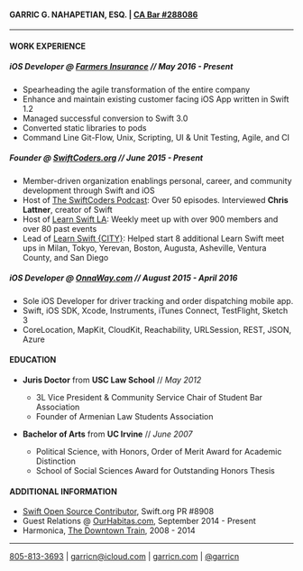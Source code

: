 #### GARRIC G. NAHAPETIAN, ESQ. | [CA Bar #288086](http://members.calbar.ca.gov/fal/Member/Detail/288086)
___

#### WORK EXPERIENCE
##### **iOS Developer** @ **[Farmers Insurance](http://farmers.com)** // *May 2016 - Present*
* Spearheading the agile transformation of the entire company
* Enhance and maintain existing customer facing iOS App written in Swift 1.2
* Managed successful conversion to Swift 3.0
* Converted static libraries to pods
* Command Line Git-Flow, Unix, Scripting, UI & Unit Testing, Agile, and CI

##### **Founder** @ **[SwiftCoders.org](https://swiftcoders.org)** // *June 2015 - Present*
* Member-driven organization enablings personal, career, and community development through Swift and iOS
* Host of [The SwiftCoders Podcast](https://swiftcoders.org/2017/03/07/the-swiftcoders-podcast/): Over 50 episodes. Interviewed **Chris Lattner**, creator of Swift
* Host of [Learn Swift LA](https://www.meetup.com/LearnSwiftLA/): Weekly meet up with over 900 members and over 80 past events
* Lead of [Learn Swift {CITY}](https://swiftcoders.org/2017/03/07/learn-swift-la/): Helped start 8 additional Learn Swift meet ups in Milan, Tokyo, Yerevan, Boston, Augusta, Asheville, Ventura County, and San Diego

##### **iOS Developer** @ **[OnnaWay.com](https://onnaway.com)** // *August 2015 - April 2016*
* Sole iOS Developer for driver tracking and order dispatching mobile app.
* Swift, iOS SDK, Xcode, Instruments, iTunes Connect, TestFlight, Sketch 3
* CoreLocation, MapKit, CloudKit, Reachability, URLSession, REST,  JSON, Azure

#### EDUCATION
* **Juris Doctor** from **USC Law School** // *May 2012*
  * 3L Vice President & Community Service Chair of Student Bar Association
  * Founder of Armenian Law Students Association

* **Bachelor of Arts** from **UC Irvine** //  *June 2007*
  * Political Science, with Honors, Order of Merit Award for Academic Distinction
  * School of Social Sciences Award for Outstanding Honors Thesis

#### ADDITIONAL INFORMATION
* [Swift Open Source Contributor](https://github.com/apple/swift/pull/8908), Swift.org PR #8908 
* Guest Relations @ [OurHabitas.com](http://www.ourhabitas.com), September 2014 - Present
* Harmonica, [The Downtown Train](http://www.thedowntowntrain.com), 2008 - 2014

___
 [805-813-3693](tel:805-813-3693) | [garricn@icloud.com](mailto:garricn@icloud.com) | [garricn.com](https://garricn.com) | [\@garricn](https://twitter.com/garricn)
